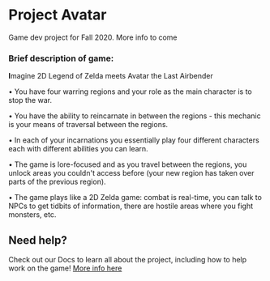 # Project Avatar
Game dev project for Fall 2020. More info to come


### Brief description of game:

**I**magine 2D Legend of Zelda meets Avatar the Last Airbender

• You have four warring regions and your role as the main character is to stop the war.

• You have the ability to reincarnate in between the regions - this mechanic is your means of traversal between the regions.

• In each of your incarnations you essentially play four different characters each with different abilities you can learn.

• The game is lore-focused and as you travel between the regions, you unlock areas you couldn't access before (your new region has taken over parts of the previous region).

• The game plays like a 2D Zelda game:  combat is real-time, you can talk to NPCs to get tidbits of information, there are hostile areas where you fight monsters, etc.


## Need help?
Check out our Docs to learn all about the project, including how to help work on the game! [More info here](https://github.com/mtsac-cs/Project-Avatar/tree/main/Docs)
